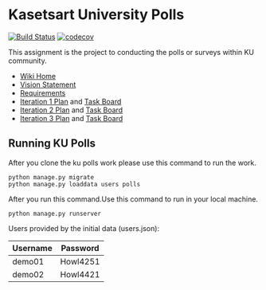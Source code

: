 # Kasetsart University Polls
[![Build Status](https://app.travis-ci.com/chayayot123/ku-polls.svg?branch=iteration2)](https://app.travis-ci.com/chayayot123/ku-polls)
[![codecov](https://codecov.io/gh/chayayot123/ku-polls/branch/iteration3/graph/badge.svg?token=CEvubd2fk6)](https://codecov.io/gh/chayayot123/ku-polls)

This assignment is the project to conducting the polls or surveys within KU community.

* [Wiki Home](../../wiki/Home)
* [Vision Statement](https://github.com/chayayot123/ku-polls/wiki/Vision-Statement)
* [Requirements](https://github.com/chayayot123/ku-polls/wiki/Requirements)
* [Iteration 1 Plan](https://github.com/chayayot123/ku-polls/wiki/Iteration-1-Plan) and [Task Board](https://github.com/chayayot123/ku-polls/projects/2)
* [Iteration 2 Plan](https://github.com/chayayot123/ku-polls/wiki/Iteration-2-Plan) and [Task Board](https://github.com/chayayot123/ku-polls/projects/3)
* [Iteration 3 Plan](https://github.com/chayayot123/ku-polls/wiki/Iteration-3-Plan) and [Task Board](https://github.com/chayayot123/ku-polls/projects/4)

## Running KU Polls

After you clone the ku polls work please use this command to run the work.
```
python manage.py migrate
python manage.py loaddata users polls
```

After you run this command.Use this command to run in your local machine.
```
python manage.py runserver
```


Users provided by the initial data (users.json):

| Username  | Password    |
|-----------|-------------|
| demo01     | Howl4251   |
| demo02     | Howl4421   |
